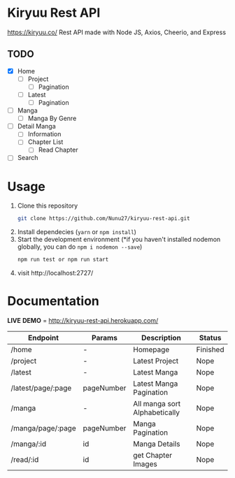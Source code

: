# Kiryuu Rest API
https://kiryuu.co/ Rest API made with Node JS, Axios, Cheerio, and Express

## TODO
- [x] Home
  - [ ] Project
    - [ ] Pagination
  - [ ] Latest
    - [ ] Pagination
- [ ] Manga
  - [ ] Manga By Genre 
- [ ] Detail Manga
  - [ ] Information
  - [ ] Chapter List
    - [ ] Read Chapter
- [ ] Search

# Usage
1. Clone this repository
    ```bash
    git clone https://github.com/Nunu27/kiryuu-rest-api.git
    ```
2. Install dependecies (`yarn` or `npm install`)
3. Start the development environment (*if you haven't installed nodemon globally, you can do `npm i nodemon --save`)
    ```bash
    npm run test or npm run start
    ```
4. visit http://localhost:2727/

# Documentation
__LIVE__ __DEMO__ = http://kiryuu-rest-api.herokuapp.com/

| Endpoint | Params | Description | Status |
| -------- | ------ | ----------- | ------ |
| /home | - | Homepage | Finished |
| /project | - | Latest Project | Nope |
| /latest | - | Latest Manga | Nope |
| /latest/page/:page | pageNumber | Latest Manga Pagination | Nope |
| /manga | - | All manga sort Alphabetically | Nope |
| /manga/page/:page | pageNumber | Manga Pagination | Nope |
| /manga/:id | id | Manga Details | Nope |
| /read/:id | id | get Chapter Images | Nope |

